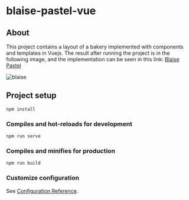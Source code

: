 # blaise-pastel-vue

## About

This project contains a layout of a bakery implemented with components and templates in Vuejs. The result after running the project is in the following image, and the implementation can be seen in this link: [Blaise Pastel](https://blaisepastel.netlify.app/)

![blaise](https://user-images.githubusercontent.com/49338963/169461159-0d3954e8-1a9d-4660-8f9d-fa9434e3727a.png)


## Project setup
```
npm install
```

### Compiles and hot-reloads for development
```
npm run serve
```

### Compiles and minifies for production
```
npm run build
```

### Customize configuration
See [Configuration Reference](https://cli.vuejs.org/config/).
